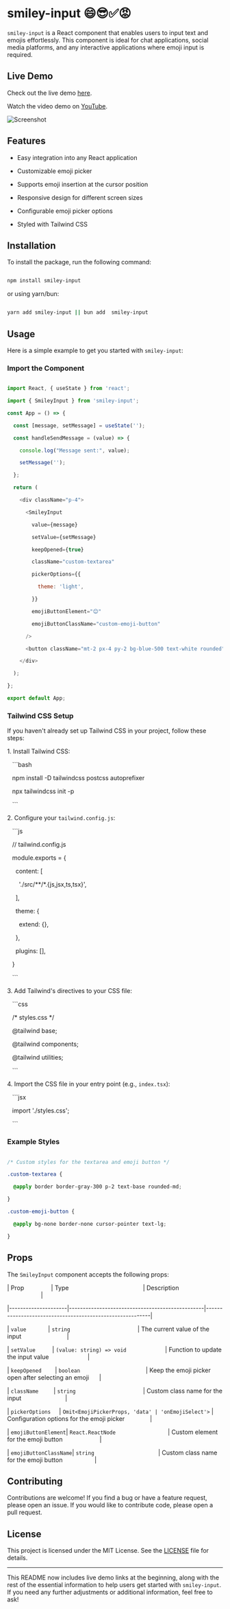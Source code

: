 

# smiley-input 😄😎✅😡

`smiley-input` is a React component that enables users to input text and emojis effortlessly. This component is ideal for chat applications, social media platforms, and any interactive applications where emoji input is required.

## Live Demo

Check out the live demo [here](https://vercel.app/smiley-input).

Watch the video demo on [YouTube](https://youtube.com/demo-video).

![Screenshot](https://example.com/screenshot.png)

## Features

- Easy integration into any React application

- Customizable emoji picker

- Supports emoji insertion at the cursor position

- Responsive design for different screen sizes

- Configurable emoji picker options

- Styled with Tailwind CSS

## Installation

To install the package, run the following command:

```bash

npm install smiley-input

```

or using yarn/bun:

```bash

yarn add smiley-input || bun add  smiley-input

```
## Usage

Here is a simple example to get you started with `smiley-input`:

### Import the Component

```jsx

import React, { useState } from 'react';

import { SmileyInput } from 'smiley-input';

const App = () => {

  const [message, setMessage] = useState('');

  const handleSendMessage = (value) => {

    console.log("Message sent:", value);

    setMessage('');

  };

  return (

    <div className="p-4">

      <SmileyInput

        value={message}

        setValue={setMessage}

        keepOpened={true}

        className="custom-textarea"

        pickerOptions={{

          theme: 'light',

        }}

        emojiButtonElement="😊"

        emojiButtonClassName="custom-emoji-button"

      />

      <button className="mt-2 px-4 py-2 bg-blue-500 text-white rounded" onClick={() => handleSendMessage(message)}>Send</button>

    </div>

  );

};

export default App;

```

### Tailwind CSS Setup

If you haven't already set up Tailwind CSS in your project, follow these steps:

1\. Install Tailwind CSS:

   ```bash

   npm install -D tailwindcss postcss autoprefixer

   npx tailwindcss init -p

   ```

2\. Configure your `tailwind.config.js`:

   ```js

   // tailwind.config.js

   module.exports = {

     content: [

       './src/**/*.{js,jsx,ts,tsx}',

     ],

     theme: {

       extend: {},

     },

     plugins: [],

   }

   ```

3\. Add Tailwind's directives to your CSS file:

   ```css

   /* styles.css */

   @tailwind base;

   @tailwind components;

   @tailwind utilities;

   ```

4\. Import the CSS file in your entry point (e.g., `index.tsx`):

   ```jsx

   import './styles.css';

   ```



### Example Styles

```css

/* Custom styles for the textarea and emoji button */

.custom-textarea {

  @apply border border-gray-300 p-2 text-base rounded-md;

}

.custom-emoji-button {

  @apply bg-none border-none cursor-pointer text-lg;

}

```

## Props

The `SmileyInput` component accepts the following props:

| Prop                | Type                                            | Description                                              |

|---------------------|-------------------------------------------------|----------------------------------------------------------|

| `value`             | `string`                                        | The current value of the input                           |

| `setValue`          | `(value: string) => void`                       | Function to update the input value                       |

| `keepOpened`        | `boolean`                                       | Keep the emoji picker open after selecting an emoji      |

| `className`         | `string`                                        | Custom class name for the input                          |

| `pickerOptions`     | `Omit<EmojiPickerProps, 'data' | 'onEmojiSelect'>` | Configuration options for the emoji picker               |

| `emojiButtonElement`| `React.ReactNode`                               | Custom element for the emoji button                      |

| `emojiButtonClassName`| `string`                                      | Custom class name for the emoji button                   |

## Contributing

Contributions are welcome! If you find a bug or have a feature request, please open an issue. If you would like to contribute code, please open a pull request.

## License

This project is licensed under the MIT License. See the [LICENSE](./LICENSE) file for details.

---

This README now includes live demo links at the beginning, along with the rest of the essential information to help users get started with `smiley-input`. If you need any further adjustments or additional information, feel free to ask!